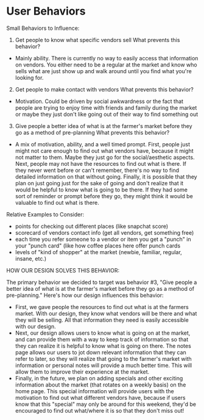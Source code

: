 # User Behaviors

Small Behaviors to Influence:

1. Get people to know what specific vendors sell
What prevents this behavior?
- Mainly ability.  There is currently no way to easily access that information on vendors.  You either need to be a regular at the market and know who sells what are just show up and walk around until you find what you're looking for.

2. Get people to make contact with vendors
What prevents this behavior?
- Motivation.  Could be driven by social awkwardness or the fact that people are trying to enjoy time with friends and family during the market or maybe they just don't like going out of their way to find something out

3. Give people a better idea of what is at the farmer's market before they go as a method of pre-planning
What prevents this behavior?
- A mix of motivation, ability, and a well timed prompt.  First, people just might not care enough to find out what vendors have, because it might not matter to them.  Maybe they just go for the social/aesthetic aspects.  Next, people may not have the resources to find out what is there.  If they never went before or can't remember, there's no way to find detailed information on that without going.  Finally, it is possible that they plan on just going just for the sake of going and don't realize that it would be helpful to know what is going to be there.  If they had some sort of reminder or prompt before they go, they might think it would be valuable to find out what is there.

Relative Examples to Consider:
- points for checking out different places (like snapchat score)
- scorecard of vendors contact info (get all vendors, get something free)
- each time you refer someone to a vendor or item you get a "punch" in your "punch card" (like how coffee places here offer punch cards
- levels of "kind of shopper" at the market (newbie, familiar, regular, insane, etc.)


HOW OUR DESIGN SOLVES THIS BEHAVIOR:

The primary behavior we decided to target was behavior #3, "Give people a better idea of what is at the farmer's market before they go as a method of pre-planning."  Here's how our design influences this behavior:
- First, we gave people the resources to find out what is at the farmers market.  With our design, they know what vendors will be there and what they will be selling.  All that information they need is easily accessible with our design.
- Next, our design allows users to know what is going on at the market, and can provide them with a way to keep track of information so that they can realize it is helpful to know what is going on there.  The notes page  allows our users to jot down relevant information that they can refer to later, so they will realize that going to the farmer's market with information or personal notes will provide a much better time.  This will allow them to improve their experience at the market.
- Finally, in the future, we plan on adding specials and other exciting information about the market (that rotates on a weekly basis) on the home page. This special information will provide users with the motivation to find out what different vendors have, because if users know that this "special" may only be around for this weekend, they'd be encouraged to find out what/where it is so that they don't miss out!
